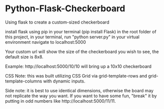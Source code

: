 # Python-Flask-Checkerboard
Using flask to create a custom-sized checkerboard

install flask using pip in your terminal (pip install Flask)
in the root folder of this project, in your terminal, run "python server.py" in your virtual environment
navigate to localhost:5000

Your custom url will show the size of the checkerboard you wish to see, the default size is 8x8.

Example: http://localhost:5000/10/10 will bring up a 10x10 checkerboard

CSS Note: this was built utilizing CSS Grid via grid-template-rows and grid-template-columns with dynamic inputs.

Side note: it is best to use identical dimensions, otherwise the board may not replicate the way you want.  If you want to have some fun, "break" it by putting in odd numbers like http://localhost:5000/11/11.
